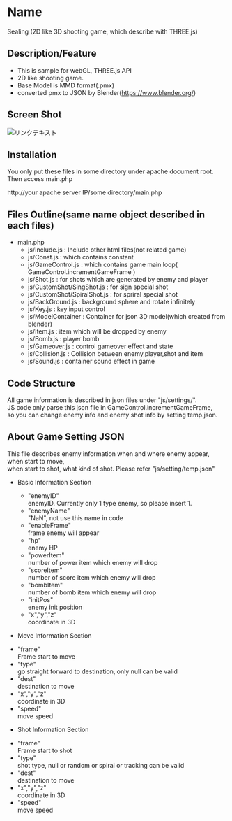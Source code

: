 Name
====
Sealing (2D like 3D shooting game, which describe with THREE.js)

## Description/Feature
+ This is sample for webGL, THREE.js API
+ 2D like shooting game.
+ Base Model is MMD format(.pmx)
+ converted pmx to JSON by Blender(https://www.blender.org/)

## Screen Shot
![リンクテキスト](http://i.imgur.com/LFkUOlg.jpg "タイトル")

## Installation
You only put these files in some directory under apache document root.  
Then access main.php

http://your apache server IP/some directory/main.php

## Files Outline(same name object described in each files)
+ main.php
  - js/Include.js        : Include other html files(not related game)
  - js/Const.js          : which contains constant
  - js/GameControl.js    : which contains game main loop( GameControl.incrementGameFrame )
  - js/Shot.js           : for shots which are generated by enemy and player
  - js/CustomShot/SingShot.js    : for sign special shot
  - js/CustomShot/SpiralShot.js  : for spriral special shot
  - js/BackGround.js     : background sphere and rotate infinitely
  - js/Key.js            : key input control
  - js/ModelContainer    : Container for json 3D model(which created from blender)
  - js/Item.js           : item which will be dropped by enemy
  - js/Bomb.js           : player bomb 
  - js/Gameover.js       : control gameover effect and state
  - js/Collision.js      : Collision between enemy,player,shot and item 
  - js/Sound.js          : container sound effect in game
  
## Code Structure
All game information is described in json files under "js/settings/".  
JS code only parse this json file in GameControl.incrementGameFrame,  
so you can change enemy info and enemy shot info by setting temp.json.  

## About Game Setting JSON 
This file describes enemy information when and where enemy appear, when start to move,  
when start to shot, what kind of shot. Please refer "js/setting/temp.json"


+ Basic Information Section  
  - "enemyID"  
  enemyID. Currently only 1 type enemy, so please insert 1.    
  - "enemyName"  
  "NaN", not use this name in code  
  - "enableFrame"  
  frame enemy will appear  
  - "hp"  
  enemy HP  
  - "powerItem"  
  number of power item which enemy will drop  
  - "scoreItem"  
  number of score item which enemy will drop  
  - "bombItem"  
  number of bomb item which enemy will drop  
  - "initPos"  
  enemy init position  
  - "x","y","z"  
  coordinate in 3D  

+ Move Information Section  
 - "frame"  
 Frame start to move  
 - "type"  
 go straight forward to destination, only null can be valid  
 - "dest"  
 destination to move  
 - "x","y","z"  
 coordinate in 3D  
 - "speed"  
 move speed  
			
+ Shot Information Section  
 - "frame"  
 Frame start to shot  
 - "type"  
 shot type, null or random or spiral or tracking can be valid  
 - "dest"  
 destination to move  
 - "x","y","z"  
 coordinate in 3D  
 - "speed"  
 move speed


